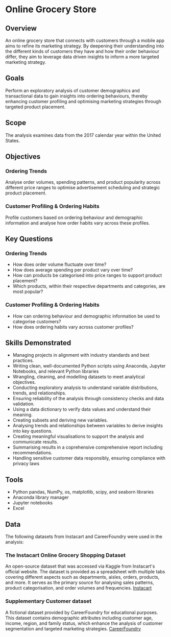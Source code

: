 # Online Grocery Store
## Overview
An online grocery store that connects with customers through a mobile app aims to refine its marketing strategy. By deepening their understanding into the different kinds of customers they have and how their order behaviour differ, they aim to leverage data driven insights to inform a more targeted marketing strategy.


## Goals
Perform an exploratory analysis of customer demographics and transactional data to gain insights into ordering behaviours, thereby enhancing customer profiling and optimising marketing strategies through targeted product placement.


## Scope
The analysis examines data from the 2017 calendar year within the United States.


## Objectives
### Ordering Trends
Analyse order volumes, spending patterns, and product popularity across different price ranges to optimise advertisement scheduling and strategic product placement.
### Customer Profiling & Ordering Habits
Profile customers based on ordering behaviour and demographic information and analyse how order habits vary across these profiles.


## Key Questions 
### Ordering Trends
- How does order volume fluctuate over time?
- How does average spending per product vary over time?
- How can products be categorised into price ranges to support product placement?
- Which products, within their respective departments and categories, are most popular?

### Customer Profiling & Ordering Habits
- How can ordering behaviour and demographic information be used to categorise customers?
- How does ordering habits vary across customer profiles?


## Skills Demonstrated
- Managing projects in alignment with industry standards and best practices.
- Writing clean, well-documented Python scripts using Anaconda, Jupyter Notebooks, and relevant Python libraries 
- Wrangling, cleaning, and modelling datasets to meet analytical objectives.
- Conducting exploratory analysis to understand variable distributions, trends, and relationships.
- Ensuring reliability of the analysis through consistency checks and data validation.
- Using a data dictionary to verify data values and understand their meaning.
- Creating subsets and deriving new variables.
- Analysing trends and relationships between variables to derive insights into key questions.
- Creating meaningful visualisations to support the analysis and communicate results.
- Summarising results in a coprehensive comprehensive report including recommendations.
- Handling sensitive customer data responsibly, ensuring compliance with privacy laws

 
## Tools
- Python pandas, NumPy, os, matplotlib, scipy, and seaborn libraries
- Anaconda library manager
- Jupyter notebooks
- Excel


## Data
The following datasets from Instacart and CareerFoundry were used in the analysis:
### The Instacart Online Grocery Shopping Dataset
An open-source dataset that was accessed via Kaggle from Instacart's official website. The dataset is provided as a spreadsheet with multiple tabs covering different aspects such as departments, aisles, orders, products, and more. It serves as the primary source for analysing sales patterns, product categorisation, and order volumes and frequencies.
[Instacart](www.instacart.com/datasets/grocery-shopping-2017)
### Supplementary Customer dataset
A fictional dataset provided by CareerFoundry for educational purposes. This dataset contains demographic attributes including customer age, income, region, and family status, which enhance the analysis of customer segmentation and targeted marketing strategies.
[CareerFoundry](https://s3.amazonaws.com/coach-courses-us/public/courses/data-immersion/A4/A4_Data_Assets/customers.zip)
